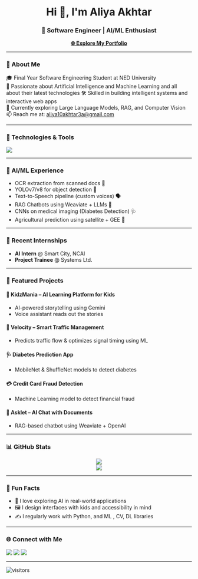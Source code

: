 <h1 align="center">Hi 👋, I'm Aliya Akhtar</h1>
<h3 align="center">🚀 Software Engineer | AI/ML Enthusiast</h3>

<p align="center">
  <a href="https://port-folio-react-green.vercel.app/" target="_blank"><strong>🌐 Explore My Portfolio</strong></a>
</p>

---

### 💫 About Me
🎓 Final Year Software Engineering Student at NED University  
🤖 Passionate about Artificial Intelligence and Machine Learning and all about their latest technologies
🛠️ Skilled in building intelligent systems and interactive web apps  
🌱 Currently exploring Large Language Models, RAG, and Computer Vision  
📫 Reach me at: aliya10akhtar3a@gmail.com  

---

### 🔧 Technologies & Tools

<p align="left">
  <img src="https://skillicons.dev/icons?i=js,ts,react,nextjs,nodejs,python,cpp,mongodb,mysql,postgres,fastapi,git,github,docker,vscode" />
</p>

---

### 🧠 AI/ML Experience
- OCR extraction from scanned docs 📄
- YOLOv7/v8 for object detection 🦾
- Text-to-Speech pipeline (custom voices) 🗣️
- RAG Chatbots using Weaviate + LLMs 🤖
- CNNs on medical imaging (Diabetes Detection) 🩺
- Agricultural prediction using satellite + GEE 🌾

---

### 💼 Recent Internships  
- **AI Intern** @ Smart City, NCAI  
- **Project Trainee** @ Systems Ltd.

---

### 📌 Featured Projects

#### 🧒 KidzMania – AI Learning Platform for Kids
- AI-powered storytelling using Gemini
- Voice assistant reads out the stories  

#### 🚦 Velocity – Smart Traffic Management
- Predicts traffic flow & optimizes signal timing using ML  

#### 🩺 Diabetes Prediction App
- MobileNet & ShuffleNet models to detect diabetes  

#### 💳 Credit Card Fraud Detection
- Machine Learning model to detect financial fraud  

#### 🧠 Asklet – AI Chat with Documents
- RAG-based chatbot using Weaviate + OpenAI  

---

### 📊 GitHub Stats

<p align="center">
  <img src="https://github-readme-stats.vercel.app/api?username=AliyaAkhtar&show_icons=true&theme=radical" />
  <br />
  <img src="https://github-readme-stats.vercel.app/api/top-langs/?username=AliyaAkhtar&layout=compact&theme=radical" />
</p>

---

### 🧭 Fun Facts

- 🔎 I love exploring AI in real-world applications  
- 🖼️ I design interfaces with kids and accessibility in mind  
- ✍️ I regularly work with Python, and ML , CV, DL libraries  

---

### 🌐 Connect with Me

<p align="left">
  <a href="mailto:aliya10akhtar3a@gmail.com"><img src="https://img.shields.io/badge/Email-D14836?style=for-the-badge&logo=gmail&logoColor=white"/></a>
  <a href="https://linkedin.com/in/aliyaakhtar" target="_blank"><img src="https://img.shields.io/badge/LinkedIn-0077B5?style=for-the-badge&logo=linkedin&logoColor=white"/></a>
  <a href="https://port-folio-react-green.vercel.app/" target="_blank"><img src="https://img.shields.io/badge/Portfolio-000?style=for-the-badge&logo=vercel&logoColor=white"/></a>
</p>

---

![visitors](https://visitor-badge.glitch.me/badge?page_id=AliyaAkhtar.AliyaAkhtar)
